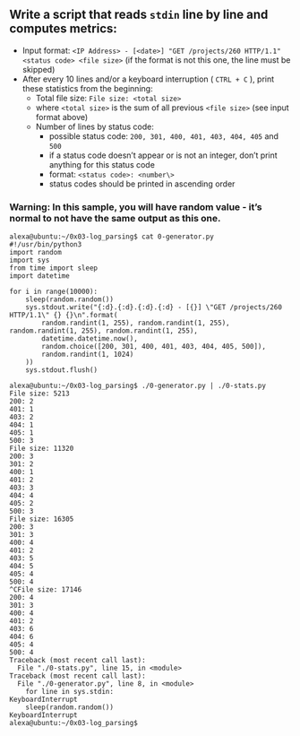 ## Write a script that reads ``` stdin ``` line by line and computes metrics:

* Input format: ``` <IP Address> - [<date>] "GET /projects/260 HTTP/1.1" <status code> <file size> ``` (if the format is not this one, the line must be skipped)
* After every 10 lines and/or a keyboard interruption ( ```CTRL + C``` ), print these statistics from the beginning:
   - Total file size: ``` File size: <total size> ```
   - where ```<total size>``` is the sum of all previous ```<file size>``` (see input format above)
   - Number of lines by status code:
      * possible status code: ``` 200, 301, 400, 401, 403, 404, 405 ``` and ``` 500 ```
      * if a status code doesn’t appear or is not an integer, don’t print anything for this status code
      * format: ``` <status code>: <number\> ```
      * status codes should be printed in ascending order

### Warning: In this sample, you will have random value - it’s normal to not have the same output as this one.

```
alexa@ubuntu:~/0x03-log_parsing$ cat 0-generator.py
#!/usr/bin/python3
import random
import sys
from time import sleep
import datetime

for i in range(10000):
    sleep(random.random())
    sys.stdout.write("{:d}.{:d}.{:d}.{:d} - [{}] \"GET /projects/260 HTTP/1.1\" {} {}\n".format(
        random.randint(1, 255), random.randint(1, 255), random.randint(1, 255), random.randint(1, 255),
        datetime.datetime.now(),
        random.choice([200, 301, 400, 401, 403, 404, 405, 500]),
        random.randint(1, 1024)
    ))
    sys.stdout.flush()

alexa@ubuntu:~/0x03-log_parsing$ ./0-generator.py | ./0-stats.py 
File size: 5213
200: 2
401: 1
403: 2
404: 1
405: 1
500: 3
File size: 11320
200: 3
301: 2
400: 1
401: 2
403: 3
404: 4
405: 2
500: 3
File size: 16305
200: 3
301: 3
400: 4
401: 2
403: 5
404: 5
405: 4
500: 4
^CFile size: 17146
200: 4
301: 3
400: 4
401: 2
403: 6
404: 6
405: 4
500: 4
Traceback (most recent call last):
  File "./0-stats.py", line 15, in <module>
Traceback (most recent call last):
  File "./0-generator.py", line 8, in <module>
    for line in sys.stdin:
KeyboardInterrupt
    sleep(random.random())
KeyboardInterrupt
alexa@ubuntu:~/0x03-log_parsing$ 
```
